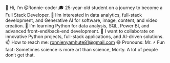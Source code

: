 👋 Hi, I’m @Ronnie-coder
🎓 25-year-old student on a journey to become a  Full Stack Developer.
👀 I’m interested in data analytics, full-stack development, and Generative AI for software, image, content, and video creation.
🌱 I’m learning Python for data analysis, SQL, Power BI, and advanced front-end/back-end development.
💞️ I want to collaborate on innovative Python projects, full-stack applications, and AI-driven solutions.
📫 How to reach me: ronnienyamhute81@gmail.com
😄 Pronouns: Mr.
⚡ Fun fact: Sometimes science is more art than science, Morty. A lot of people don’t get that.

<!---
Ronnie-coder/Ronnie-coder is a ✨ special ✨ repository because its `README.md` (this file) appears on your GitHub profile.
You can click the Preview link to take a look at your changes.
--->
